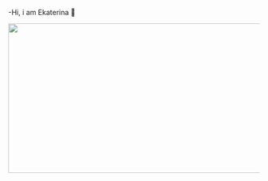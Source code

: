 -Hi, i am Ekaterina 👋
<div align="center">
  <img src="https://media3.giphy.com/media/v1.Y2lkPTc5MGI3NjExdHY0bDA0cWphdHdzZWUxcXh1d3V4YmM4YjAwMm5qcTJ6bGFjdnI4cyZlcD12MV9pbnRlcm5hbF9naWZfYnlfaWQmY3Q9Zw/ND6xkVPaj8tHO/giphy.webp" width="600" height="300"/>
</div>

